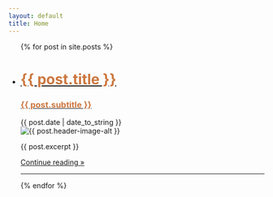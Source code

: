 ```yaml
---
layout: default
title: Home
---
```

<ul class="post-list">
{% for post in site.posts %}
<li class="post">
  <a href="{{ post.url }}#post-title">
    <div>
      <h1 style="color : #cc773f"> {{ post.title }}</h1>
      <h3 style="color : #cc773f"> {{ post.subtitle }}</h3>
    </div>
  </a>
  <div class="post-date">
    <i class="fas fa-calendar"></i> <time>{{ post.date | date_to_string }}</time>
  </div>
  <img src="{{ post.header-image }}" alt="{{ post.header-image-alt }}" title="{{ post.header-image-title }}">

  {{ post.excerpt }}

  <div class="post-button">
    <a href="{{ post.url }}#continue-reading-point" class="btn">Continue reading »</a>
  </div>
</li>
<hr>
{% endfor %}
</ul>